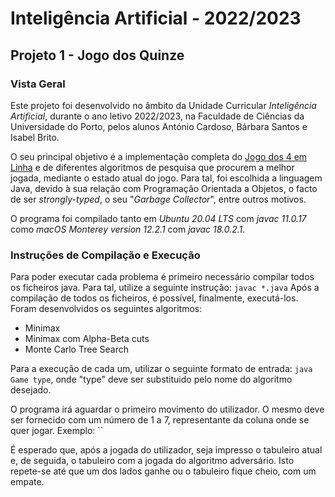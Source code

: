 # Inteligência Artificial - 2022/2023

## Projeto 1 - Jogo dos Quinze

### Vista Geral

Este projeto foi desenvolvido no âmbito da Unidade Curricular *Inteligência Artificial*, durante o ano letivo 2022/2023, na Faculdade de Ciências da Universidade do Porto, pelos alunos António Cardoso, Bárbara Santos e Isabel Brito.

O seu principal objetivo é a implementação completa do [Jogo dos 4 em Linha](https://en.wikipedia.org/wiki/Connect_Four "Descrição do Jogo dos 4 em Linha - Wikipédia (Inglês)") e de diferentes algoritmos de pesquisa que procurem a melhor jogada, mediante o estado atual do jogo. Para tal, foi escolhida a linguagem Java, devido à sua relação com Programação Orientada a Objetos, o facto de ser *strongly-typed*, o seu "*Garbage Collector*", entre outros motivos.

O programa foi compilado tanto em *Ubuntu 20.04 LTS* com *javac 11.0.17* como *macOS Monterey version 12.2.1* com *javac 18.0.2.1*.

### Instruções de Compilação e Execução

Para poder executar cada problema é primeiro necessário compilar todos os ficheiros java. Para tal, utilize a seguinte instrução:
`javac *.java`
Após a compilação de todos os ficheiros, é possível, finalmente, executá-los. Foram desenvolvidos os seguintes algoritmos:
- Minimax
- Minimax com Alpha-Beta cuts
- Monte Carlo Tree Search

Para a execução de cada um, utilizar o seguinte formato de entrada:
`java Game type`, onde "type" deve ser substituido pelo nome do algoritmo desejado.

O programa irá aguardar o primeiro movimento do utilizador. O mesmo deve ser fornecido com um número de 1 a 7, representante da coluna onde se quer jogar. Exemplo:
``

É esperado que, após a jogada do utilizador, seja impresso o tabuleiro atual e, de seguida, o tabuleiro com a jogada do algoritmo adversário. Isto repete-se até que um dos lados ganhe ou o tabuleiro fique cheio, com um empate.

